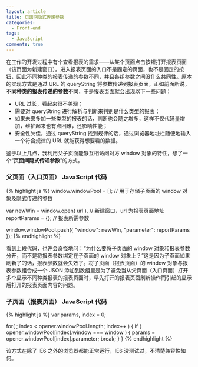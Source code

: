 ```yaml
---
layout: article
title: 页面间隐式传递参数
categories:
  - Front-end
tags:
  - JavaScript
comments: true
---
```


在工作的开发过程中有个查看报表的需求——从某个页面点击按钮打开报表页面（该页面为新建窗口）。进入报表页面的入口不是固定的页面，也不是固定的按钮，因此不同种类的报表传递的参数不同，并且各组参数之间没什么共同性。原本的实现方式是通过 URL 的 queryString 将参数传递到报表页面，正如前面所说，**不同种类的报表传递的参数不同**，于是报表页面就会出现以下一些问题：

- URL 过长，看起来很不美观；
- 需要对 queryString 进行解析与判断来判别是什么类型的报表；
- 如果未来多加一些类型的报表的话，判断也会随之增多，这样不仅代码量增加，维护起来也有点困难，还影响性能；
- 安全性欠佳，通过 queryString 找到规律的话，通过浏览器地址栏随便地输入一个符合规律的 URL 就能获得想要看的数据。

鉴于以上几点，我利用父子页面能够互相访问对方 window 对象的特性，想了一个“**页面间隐式传递参数**”的方式。

### 父页面（入口页面） JavaScript 代码

{% highlight js %}
window.windowPool = [];             // 用于存储子页面的 window 对象及隐式传递的参数

var newWin = window.open( url ),    // 新建窗口，url 为报表页面地址
  reportParams = {};                // 报表所需参数
  
window.windowPool.push({
  "window": newWin,
  "parameter": reportParams
});
{% endhighlight %}

看到上段代码，也许会奇怪地问：“为什么要将子页面的 window 对象和报表参数分开，而不是将报表参数绑定在子页面的 window 对象上？”这是因为子页面如果刷新了的话，报表参数就会失效了。将子页面（报表页面）的 window 对象与报表参数组合成一个 JSON 添加到数组里是为了避免当从父页面（入口页面）打开多个显示不同种类报表的报表页面时，早先打开的报表页面刷新操作而引起的显示后打开的报表页面内容的问题。

### 子页面（报表页面） JavaScript 代码

{% highlight js %}
var params, index = 0;

for( ; index < opener.windowPool.length; index++ ) {
  if ( opener.windowPool[index].window === window ) {
    params = opener.windowPool[index].parameter;
    break;
  }
}
{% endhighlight %}

该方式在除了 IE6 之外的浏览器都能正常运行，IE6 没测试过，不清楚兼容性如何。
